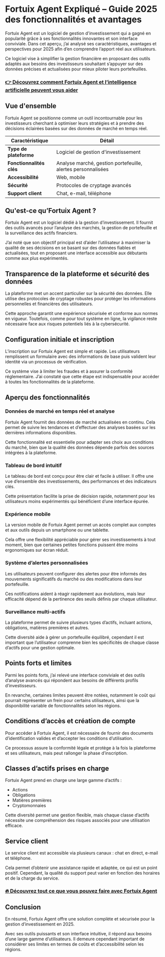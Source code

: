 # Fortuix Agent Expliqué – Guide 2025 des fonctionnalités et avantages
   
Fortuix Agent est un logiciel de gestion d'investissement qui a gagné en popularité grâce à ses fonctionnalités innovantes et son interface conviviale. Dans cet aperçu, j’ai analysé ses caractéristiques, avantages et perspectives pour 2025 afin d’en comprendre l’apport réel aux utilisateurs.

Ce logiciel vise à simplifier la gestion financière en proposant des outils adaptés aux besoins des investisseurs souhaitant s’appuyer sur des données précises et actualisées pour mieux piloter leurs portefeuilles.

### [👉 Découvrez comment Fortuix Agent et l’intelligence artificielle peuvent vous aider](https://t.co/R4WmmydXTV)
## Vue d'ensemble  
Fortuix Agent se positionne comme un outil incontournable pour les investisseurs cherchant à optimiser leurs stratégies et à prendre des décisions éclairées basées sur des données de marché en temps réel.  

| Caractéristique         | Détail                          |  
|------------------------|--------------------------------|  
| **Type de plateforme**  | Logiciel de gestion d'investissement |  
| **Fonctionnalités clés**| Analyse marché, gestion portefeuille, alertes personnalisées |  
| **Accessibilité**       | Web, mobile                     |  
| **Sécurité**            | Protocoles de cryptage avancés |  
| **Support client**      | Chat, e-mail, téléphone         |  

## Qu'est-ce qu’Fortuix Agent ?  
Fortuix Agent est un logiciel dédié à la gestion d’investissement. Il fournit des outils avancés pour l’analyse des marchés, la gestion de portefeuille et la surveillance des actifs financiers.  

J’ai noté que son objectif principal est d’aider l’utilisateur à maximiser la qualité de ses décisions en se basant sur des données fiables et actualisées, tout en proposant une interface accessible aux débutants comme aux plus expérimentés.

## Transparence de la plateforme et sécurité des données  
La plateforme met un accent particulier sur la sécurité des données. Elle utilise des protocoles de cryptage robustes pour protéger les informations personnelles et financières des utilisateurs.  

Cette approche garantit une expérience sécurisée et conforme aux normes en vigueur. Toutefois, comme pour tout système en ligne, la vigilance reste nécessaire face aux risques potentiels liés à la cybersécurité.

## Configuration initiale et inscription  
L’inscription sur Fortuix Agent est simple et rapide. Les utilisateurs remplissent un formulaire avec des informations de base puis valident leur identité via un processus de vérification.  

Ce système vise à limiter les fraudes et à assurer la conformité réglementaire. J’ai constaté que cette étape est indispensable pour accéder à toutes les fonctionnalités de la plateforme.

## Aperçu des fonctionnalités  

### Données de marché en temps réel et analyse  
Fortuix Agent fournit des données de marché actualisées en continu. Cela permet de suivre les tendances et d’effectuer des analyses basées sur les dernières informations disponibles.  

Cette fonctionnalité est essentielle pour adapter ses choix aux conditions du marché, bien que la qualité des données dépende parfois des sources intégrées à la plateforme.

### Tableau de bord intuitif  
Le tableau de bord est conçu pour être clair et facile à utiliser. Il offre une vue d’ensemble des investissements, des performances et des indicateurs clés.  

Cette présentation facilite la prise de décision rapide, notamment pour les utilisateurs moins expérimentés qui bénéficient d’une interface épurée.

### Expérience mobile  
La version mobile de Fortuix Agent permet un accès complet aux comptes et aux outils depuis un smartphone ou une tablette.  

Cela offre une flexibilité appréciable pour gérer ses investissements à tout moment, bien que certaines petites fonctions puissent être moins ergonomiques sur écran réduit.

### Système d’alertes personnalisées  
Les utilisateurs peuvent configurer des alertes pour être informés des mouvements significatifs du marché ou des modifications dans leur portefeuille.  

Ces notifications aident à réagir rapidement aux évolutions, mais leur efficacité dépend de la pertinence des seuils définis par chaque utilisateur.

### Surveillance multi-actifs  
La plateforme permet de suivre plusieurs types d’actifs, incluant actions, obligations, matières premières et autres.  

Cette diversité aide à gérer un portefeuille équilibré, cependant il est important que l’utilisateur comprenne bien les spécificités de chaque classe d’actifs pour une gestion optimale.

## Points forts et limites  
Parmi les points forts, j’ai relevé une interface conviviale et des outils d’analyse avancés qui répondent aux besoins de différents profils d’investisseurs.  

En revanche, certaines limites peuvent être notées, notamment le coût qui pourrait représenter un frein pour certains utilisateurs, ainsi que la disponibilité variable de fonctionnalités selon les régions.

## Conditions d’accès et création de compte  
Pour accéder à Fortuix Agent, il est nécessaire de fournir des documents d’identification valides et d’accepter les conditions d’utilisation.  

Ce processus assure la conformité légale et protège à la fois la plateforme et ses utilisateurs, mais peut rallonger la phase d’inscription.

## Classes d’actifs prises en charge  
Fortuix Agent prend en charge une large gamme d’actifs :  
- Actions  
- Obligations  
- Matières premières  
- Cryptomonnaies  

Cette diversité permet une gestion flexible, mais chaque classe d’actifs nécessite une compréhension des risques associés pour une utilisation efficace.

## Service client  
Le service client est accessible via plusieurs canaux : chat en direct, e-mail et téléphone.  

Cela permet d’obtenir une assistance rapide et adaptée, ce qui est un point positif. Cependant, la qualité du support peut varier en fonction des horaires et de la charge du service.

### [🔥 Découvrez tout ce que vous pouvez faire avec Fortuix Agent](https://t.co/R4WmmydXTV)
## Conclusion  
En résumé, Fortuix Agent offre une solution complète et sécurisée pour la gestion d’investissement en 2025.  

Avec ses outils puissants et son interface intuitive, il répond aux besoins d’une large gamme d’utilisateurs. Il demeure cependant important de considérer ses limites en termes de coûts et d’accessibilité selon les régions.